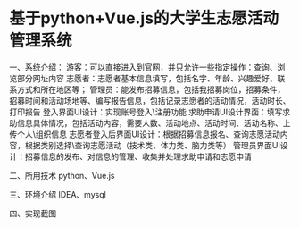 # 基于python+Vue.js的大学生志愿活动管理系统
一、系统介绍：
游客：可以直接进入到官网，并只允许一些指定操作：查询、浏览部分网址内容
志愿者：志愿者基本信息填写，包括名字、年龄、兴趣爱好、联系方式和所在地区等；
管理员：能发布招募信息，包括我招募岗位，招募条件，招募时间和活动场地等、编写报告信息，包括记录志愿者的活动情况，活动时长、打印报告
登入界面UI设计：实现账号登入\注册功能
求助申请UI设计界面：填写求助信息具体情况，包括活动内容，需要人数、活动地点、活动时间、活动名称、上传个人\组织信息
志愿者登入后界面UI设计：根据招募信息报名、查询志愿活动内容，根据类别选择\查询志愿活动（技术类、体力类、脑力类等）
管理员界面UI设计：招募信息的发布、对信息的管理、收集并处理求助申请和志愿申请

二、所用技术
python、Vue.js

三、环境介绍
IDEA、mysql

四、实现截图
